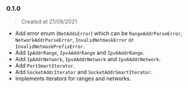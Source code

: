 ### 0.1.0

> Created at 21/09/2021

  - Add error enum (`NetAddsError`) which can be `RangeAddrParseError`,
    `NetworkAddrParseError`, `InvalidNetmaskError` or `InvalidNetmaskPrefixError`.
  - Add `IpAddrRange`, `Ipv4AddrRange` and `Ipv6AddrRange`.
  - Add `IpAddrNetwork`, `Ipv4AddrNetwork` and `Ipv6AddrNetwork`.
  - Add `PortSmartIterator`.
  - Add `SocketAddrIterator` and `SocketAddrSmartIterator`.
  - Implements iterators for ranges and networks.
